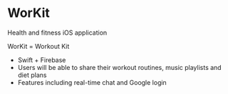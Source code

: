 # WorKit
Health and fitness iOS application

WorKit = Workout Kit
- Swift + Firebase
- Users will be able to share their workout routines, music playlists and diet plans
- Features including real-time chat and Google login
